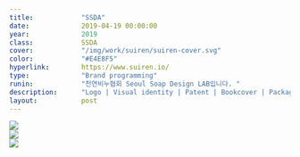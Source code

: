 ```yaml
---
title:            "SSDA"
date:             2019-04-19 00:00:00
year:             2019
class:            SSDA
cover:            "/img/work/suiren/suiren-cover.svg"
color:            "#E4E8F5"
hyperlink:        https://www.suiren.io/
type:             "Brand programming"
runin:            "천연비누협회 Seoul Soap Design LAB입니다. "
description:      "Logo | Visual identity | Patent | Bookcover | Package design | Print design"
layout:           post
---
```


<div class="post-content-grid">
  <div class="post-content-column column-1">
    <img class="post-content-screen desktop" src="{{ site.baseurl }}/img/work/suiren/suiren-keyword.png" />
  </div>
</div>

<div class="post-content-grid">
  <div class="post-content-column column-2">
    <img class="post-content-screen desktop" src="{{ site.baseurl }}/img/work/suiren/suiren-keyword-tablet.png" />
  </div>
  <div class="post-content-column column-3">
    <img class="post-content-screen iphone" src="{{ site.baseurl }}/img/work/suiren/suiren-keyword-mobile.png" />
  </div>
</div>

